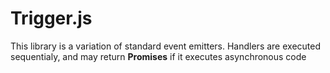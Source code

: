 # Trigger.js

This library is a variation of standard event emitters. Handlers are executed sequentialy, and may return **Promises** if it executes asynchronous code
